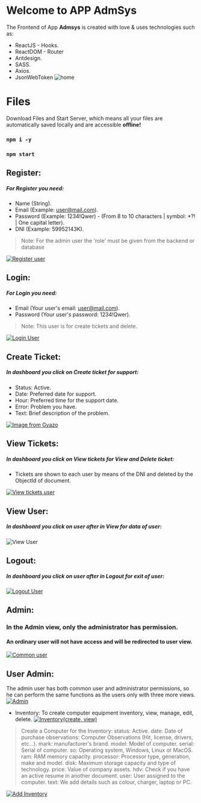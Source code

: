 # Welcome to APP AdmSys

 The Frontend of  App **Admsys** is created with love & uses technologies such as:
 - ReactJS - Hooks.
 - ReactDOM - Router
 - Antdesign.
 - SASS.
 - Axios.
 - JsonWebToken
![home](https://i.ibb.co/09fY8xm/image.png)


# Files

Download Files and Start Server, which means all your files are automatically saved locally and are accessible **offline!**
 ### `npm i -y`
 ### `npm start`

## Register:
##### For Register you need:
-   Name (String).
-   Email (Example:  [user@mail.com](mailto:user@mail.com)).
-   Password (Example: 1234!Qwer) - (From 8 to 10 characters | symbol: *?! | One capital letter).
- DNI (Example: 59952143K).
>Note: For the admin user the 'role' must be given from the backend or database

[![Register user](https://i.gyazo.com/43ee82f573e56cdb1600ed434077e24a.gif)](https://gyazo.com/43ee82f573e56cdb1600ed434077e24a)

## Login:
##### For Login you need:
-   Email (Your user's email:  [user@mail.com](mailto:user@mail.com)).
-   Password (Your user's password: 1234!Qwer).
>Note: This user is for create tickets and delete.

[![Login User](https://i.gyazo.com/bd5623990a80d627aac6e281c5e27c05.gif)](https://gyazo.com/bd5623990a80d627aac6e281c5e27c05)

## Create Ticket:
##### In dashboard you click on Create ticket for support:
-   Status: Active.
-   Date: Preferred date for support.
-  Hour: Preferred time for the support date.
- Error: Problem you have.
- Text: Brief description of the problem.

[![Image from Gyazo](https://i.gyazo.com/3224509dc71cf996f292a75a7f8eaaed.gif)](https://gyazo.com/3224509dc71cf996f292a75a7f8eaaed)

## View Tickets:
##### In dashboard you click on View tickets for View and Delete ticket:
-   Tickets are shown to each user by means of the DNI and deleted by the ObjectId of document.

[![View tickets user](https://i.gyazo.com/c3f2b205c688e97dbd1be53a1e920770.gif)](https://gyazo.com/c3f2b205c688e97dbd1be53a1e920770)

## View User:
##### In dashboard you click on user after in View for data of user:

![View User](https://i.ibb.co/ZzJFCJm/image.png)

## Logout:
##### In dashboard you click on user after in Logout for exit of user:
[![Logout User](https://i.gyazo.com/3f0f7b1fdfd01b4d750e057b5660aa93.gif)](https://gyazo.com/3f0f7b1fdfd01b4d750e057b5660aa93)

## Admin:
### In the Admin view, only the administrator has permission.
#### An ordinary user will not have access and will be redirected to user view.
[![Common user](https://i.gyazo.com/506021e2998a4ee8c6b37c535066d1e2.gif)](https://gyazo.com/506021e2998a4ee8c6b37c535066d1e2)

## User Admin:

The admin user has both common user and administrator permissions, so he can perform the same functions as the users only with three more views.
[![Admin](https://i.gyazo.com/953c83f42ee1efba4cedbc3f976c5b7c.gif)](https://gyazo.com/953c83f42ee1efba4cedbc3f976c5b7c)
- Inventory: To create computer equipment inventory, view, manage, edit, delete.
[![Inventory(create, view)](https://i.gyazo.com/f1607554c2ed44e3ffcccc523b0683a4.gif)](https://gyazo.com/f1607554c2ed44e3ffcccc523b0683a4)
>Create a Computer for the Inventory:
status: Active.
date: Date of purchase
observations: Computer Observations (Hit, license, drivers, etc...).
mark: manufacturer's brand.
model: Model of computer.
serial: Serial of computer.
so: Operating system, Windows, Linux or MacOS.
ram: RAM memory capacity.
processor: Processor type, generation, make and model.
disk: Maximum storage capacity and type of technology.
price: Value of company assets.
hdv: Check if you have an active resume in another document.
user: User assigned to the computer.
text: We add details such as colour, charger, laptop or PC.

[![Add Inventory](https://i.gyazo.com/ec11634a323cbb30a7a0119a73c94867.gif)](https://gyazo.com/ec11634a323cbb30a7a0119a73c94867)